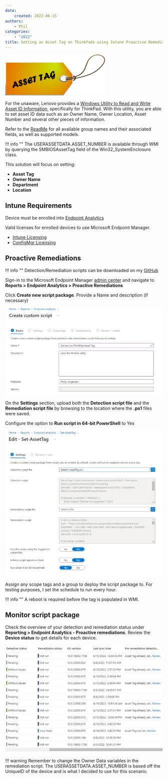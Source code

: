 ```yaml
---
date:
    created: 2022-06-15
authors:
    - Phil
categories:
    - "2022"
title: Setting an Asset Tag on ThinkPads using Intune Proactive Remediations
---
```


![Asset Tag Icon](\img/2022/intune_asset_tag/assettag.jpg)

For the unaware, Lenovo provides a [Windows Utility to Read and Write Asset ID Information](https://support.lenovo.com/downloads/ds039503), specifically for ThinkPad. With this utility, you are able to set asset ID data such as an Owner Name, Owner Location, Asset Number and several other pieces of information.
<!-- more -->
Refer to the [ReadMe](https://download.lenovo.com/pccbbs/mobiles/giaw03ww.txt) for all available group names and their associated fields, as well as supported models.

!!! info ""
    The USERASSETDATA.ASSET_NUMBER is available through WMI by querying the SMBIOSAssetTag field of the Win32_SystemEnclosure class.

This solution will focus on setting:

- **Asset Tag**
- **Owner Name**
- **Department**
- **Location**

## Intune Requirements

Device must be enrolled into [Endpoint Analytics](https://docs.microsoft.com/mem/analytics/enroll-intune)

Valid licenses for enrolled devices to use Microsoft Endpoint Manager.

- [Intune Licensing](https://docs.microsoft.com/mem/intune/fundamentals/licenses)
- [ConfigMgr Licensing](https://docs.microsoft.com/mem/configmgr/core/understand/learn-more-editions)

## Proactive Remediations

!!! info ""
    Detection/Remediation scripts can be downloaded on my [GitHub](https://github.com/philjorgensen/Intune/tree/main/Proactive%20Remediations/Asset%20Tag)

Sign-in to the Microsoft Endpoint Manager [admin center](https://endpoint.microsoft.com/#home) and navigate to **Reports > Endpoint Analytics > Proactive Remediations**

Click **Create new script package**. Provide a Name and description (if necessary)

![Create custom script](\img/2022/intune_asset_tag/image1.jpg)

On the **Settings** section, upload both the **Detection script file** and the **Remediation script file** by browsing to the location where the **.ps1** files were saved.

Configure the option to **Run script in 64-bit PowerShell** to Yes

![Create custom script](\img/2022/intune_asset_tag/image2.jpg)

Assign any scope tags and a group to deploy the script package to. For testing purposes, I set the schedule to run every hour.

!!! info ""
    A reboot is required before the tag is populated in WMI.

## Monitor script package

Check the overview of your detection and remediation status under **Reporting > Endpoint Analytics - Proactive remediations**. Review the **Device status** to get details for each device.

![Create custom script](\img/2022/intune_asset_tag/image3.jpg)

!!! warning
    Remember to change the Owner Data variables in the remediation script. The USERASSETDATA.ASSET_NUMBER is based off the UniqueID of the device and is what I decided to use for this scenario.
